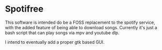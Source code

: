 # Spotifree
This software is intended do be a FOSS replacement to the spotify service, with the added feature of being able to download songs. Currently it's just a bash script that can play songs via mpv and youtube dlp. 

I intend to eventually add a proper gtk based GUI. 
